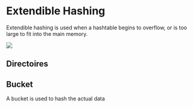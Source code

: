 # Extendible Hashing

Extendible hashing is used when a hashtable begins to overflow, or is too large to fit into the main memory.

![](C439E5B4-CF84-4665-90D4-D468C51FCA01.png)

## Directoires


## Bucket
A bucket is used to hash the actual data